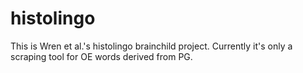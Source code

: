 # histolingo
This is Wren et al.'s histolingo brainchild project. Currently it's only a scraping tool for OE words derived from PG.
